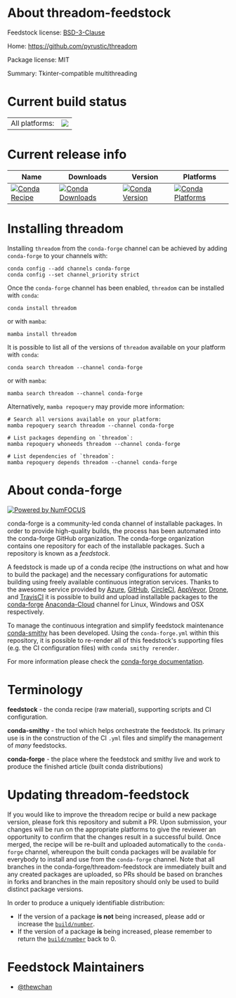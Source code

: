 About threadom-feedstock
========================

Feedstock license: [BSD-3-Clause](https://github.com/conda-forge/threadom-feedstock/blob/main/LICENSE.txt)

Home: https://github.com/pyrustic/threadom

Package license: MIT

Summary: Tkinter-compatible multithreading

Current build status
====================


<table><tr><td>All platforms:</td>
    <td>
      <a href="https://dev.azure.com/conda-forge/feedstock-builds/_build/latest?definitionId=16542&branchName=main">
        <img src="https://dev.azure.com/conda-forge/feedstock-builds/_apis/build/status/threadom-feedstock?branchName=main">
      </a>
    </td>
  </tr>
</table>

Current release info
====================

| Name | Downloads | Version | Platforms |
| --- | --- | --- | --- |
| [![Conda Recipe](https://img.shields.io/badge/recipe-threadom-green.svg)](https://anaconda.org/conda-forge/threadom) | [![Conda Downloads](https://img.shields.io/conda/dn/conda-forge/threadom.svg)](https://anaconda.org/conda-forge/threadom) | [![Conda Version](https://img.shields.io/conda/vn/conda-forge/threadom.svg)](https://anaconda.org/conda-forge/threadom) | [![Conda Platforms](https://img.shields.io/conda/pn/conda-forge/threadom.svg)](https://anaconda.org/conda-forge/threadom) |

Installing threadom
===================

Installing `threadom` from the `conda-forge` channel can be achieved by adding `conda-forge` to your channels with:

```
conda config --add channels conda-forge
conda config --set channel_priority strict
```

Once the `conda-forge` channel has been enabled, `threadom` can be installed with `conda`:

```
conda install threadom
```

or with `mamba`:

```
mamba install threadom
```

It is possible to list all of the versions of `threadom` available on your platform with `conda`:

```
conda search threadom --channel conda-forge
```

or with `mamba`:

```
mamba search threadom --channel conda-forge
```

Alternatively, `mamba repoquery` may provide more information:

```
# Search all versions available on your platform:
mamba repoquery search threadom --channel conda-forge

# List packages depending on `threadom`:
mamba repoquery whoneeds threadom --channel conda-forge

# List dependencies of `threadom`:
mamba repoquery depends threadom --channel conda-forge
```


About conda-forge
=================

[![Powered by
NumFOCUS](https://img.shields.io/badge/powered%20by-NumFOCUS-orange.svg?style=flat&colorA=E1523D&colorB=007D8A)](https://numfocus.org)

conda-forge is a community-led conda channel of installable packages.
In order to provide high-quality builds, the process has been automated into the
conda-forge GitHub organization. The conda-forge organization contains one repository
for each of the installable packages. Such a repository is known as a *feedstock*.

A feedstock is made up of a conda recipe (the instructions on what and how to build
the package) and the necessary configurations for automatic building using freely
available continuous integration services. Thanks to the awesome service provided by
[Azure](https://azure.microsoft.com/en-us/services/devops/), [GitHub](https://github.com/),
[CircleCI](https://circleci.com/), [AppVeyor](https://www.appveyor.com/),
[Drone](https://cloud.drone.io/welcome), and [TravisCI](https://travis-ci.com/)
it is possible to build and upload installable packages to the
[conda-forge](https://anaconda.org/conda-forge) [Anaconda-Cloud](https://anaconda.org/)
channel for Linux, Windows and OSX respectively.

To manage the continuous integration and simplify feedstock maintenance
[conda-smithy](https://github.com/conda-forge/conda-smithy) has been developed.
Using the ``conda-forge.yml`` within this repository, it is possible to re-render all of
this feedstock's supporting files (e.g. the CI configuration files) with ``conda smithy rerender``.

For more information please check the [conda-forge documentation](https://conda-forge.org/docs/).

Terminology
===========

**feedstock** - the conda recipe (raw material), supporting scripts and CI configuration.

**conda-smithy** - the tool which helps orchestrate the feedstock.
                   Its primary use is in the construction of the CI ``.yml`` files
                   and simplify the management of *many* feedstocks.

**conda-forge** - the place where the feedstock and smithy live and work to
                  produce the finished article (built conda distributions)


Updating threadom-feedstock
===========================

If you would like to improve the threadom recipe or build a new
package version, please fork this repository and submit a PR. Upon submission,
your changes will be run on the appropriate platforms to give the reviewer an
opportunity to confirm that the changes result in a successful build. Once
merged, the recipe will be re-built and uploaded automatically to the
`conda-forge` channel, whereupon the built conda packages will be available for
everybody to install and use from the `conda-forge` channel.
Note that all branches in the conda-forge/threadom-feedstock are
immediately built and any created packages are uploaded, so PRs should be based
on branches in forks and branches in the main repository should only be used to
build distinct package versions.

In order to produce a uniquely identifiable distribution:
 * If the version of a package **is not** being increased, please add or increase
   the [``build/number``](https://docs.conda.io/projects/conda-build/en/latest/resources/define-metadata.html#build-number-and-string).
 * If the version of a package **is** being increased, please remember to return
   the [``build/number``](https://docs.conda.io/projects/conda-build/en/latest/resources/define-metadata.html#build-number-and-string)
   back to 0.

Feedstock Maintainers
=====================

* [@thewchan](https://github.com/thewchan/)

